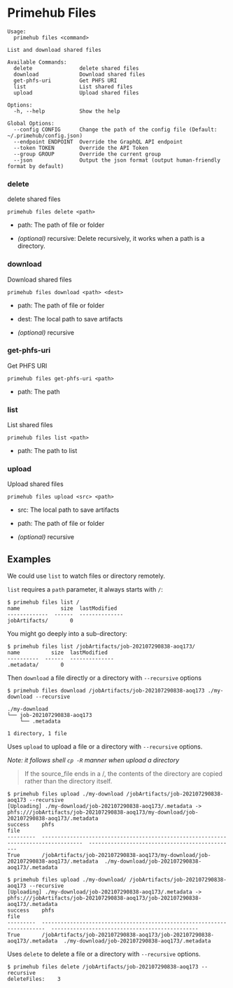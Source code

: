 
# Primehub Files

```
Usage: 
  primehub files <command>

List and download shared files

Available Commands:
  delete               delete shared files
  download             Download shared files
  get-phfs-uri         Get PHFS URI
  list                 List shared files
  upload               Upload shared files

Options:
  -h, --help           Show the help

Global Options:
  --config CONFIG      Change the path of the config file (Default: ~/.primehub/config.json)
  --endpoint ENDPOINT  Override the GraphQL API endpoint
  --token TOKEN        Override the API Token
  --group GROUP        Override the current group
  --json               Output the json format (output human-friendly format by default)

```


### delete

delete shared files


```
primehub files delete <path>
```

* path: The path of file or folder
 

* *(optional)* recursive: Delete recursively, it works when a path is a directory.




### download

Download shared files


```
primehub files download <path> <dest>
```

* path: The path of file or folder
* dest: The local path to save artifacts
 

* *(optional)* recursive




### get-phfs-uri

Get PHFS URI


```
primehub files get-phfs-uri <path>
```

* path: The path
 




### list

List shared files


```
primehub files list <path>
```

* path: The path to list
 




### upload

Upload shared files


```
primehub files upload <src> <path>
```

* src: The local path to save artifacts
* path: The path of file or folder
 

* *(optional)* recursive



 

## Examples

We could use `list` to watch files or directory remotely.

`list` requires a `path` parameter, it always starts with `/`:

```
$ primehub files list /
name             size  lastModified
-------------  ------  --------------
jobArtifacts/       0
```

You might go deeply into a sub-directory:

```
$ primehub files list /jobArtifacts/job-202107290838-aoq173/
name          size  lastModified
----------  ------  --------------
.metadata/       0
```

Then `download` a file directly or a directory with `--recursive` options

```
$ primehub files download /jobArtifacts/job-202107290838-aoq173 ./my-download --recursive
```

```
./my-download
└── job-202107290838-aoq173
    └── .metadata

1 directory, 1 file
```

Uses `upload` to upload a file or a directory with `--recursive` options.

*Note: it follows shell `cp -R` manner when upload a directory*
> If the source_file ends in a /, the contents of the directory are copied rather than the directory itself.

```
$ primehub files upload ./my-download /jobArtifacts/job-202107290838-aoq173 --recursive
[Uploading] ./my-download/job-202107290838-aoq173/.metadata -> phfs:///jobArtifacts/job-202107290838-aoq173/my-download/job-202107290838-aoq173/.metadata
success    phfs                                                                                 file
---------  -----------------------------------------------------------------------------------  -----------------------------------------------
True       /jobArtifacts/job-202107290838-aoq173/my-download/job-202107290838-aoq173/.metadata  ./my-download/job-202107290838-aoq173/.metadata
```

```
$ primehub files upload ./my-download/ /jobArtifacts/job-202107290838-aoq173 --recursive
[Uploading] ./my-download/job-202107290838-aoq173/.metadata -> phfs:///jobArtifacts/job-202107290838-aoq173/job-202107290838-aoq173/.metadata
success    phfs                                                                     file
---------  -----------------------------------------------------------------------  -----------------------------------------------
True       /jobArtifacts/job-202107290838-aoq173/job-202107290838-aoq173/.metadata  ./my-download/job-202107290838-aoq173/.metadata
```

Uses `delete` to delete a file or a directory with `--recursive` options.

```
$ primehub files delete /jobArtifacts/job-202107290838-aoq173 --recursive
deleteFiles:    3
```